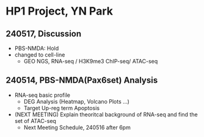 # HP1 Project, YN Park

## 240517, Discussion

- PBS-NMDA: Hold
- changed to cell-line
  - GEO NGS, RNA-seq / H3K9me3 ChIP-seq/ ATAC-seq

## 240514, PBS-NMDA(Pax6set) Analysis

* RNA-seq basic profile
  * DEG Analysis (Heatmap, Volcano Plots ...)
  * Target Up-reg term Apoptosis
* (NEXT MEETING) Explain theoritcal background of RNA-seq and find the set of ATAC-seq
  * Next Meeting Schedule, 240516 after 6pm
